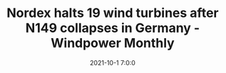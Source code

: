---
"title": "Nordex halts 19 wind turbines after N149 collapses in Germany - Windpower Monthly"
"date": "2021-10-1 7:0:0"
"feed_name": "GOOGLENEWSCONSTRUCTION"
"feed_website": "https://news.google.com/search?q=construction%2Bincident&hl=en-US&gl=US&ceid=US:en"
"feed_rss": "https://news.google.com/rss/search?q=construction%2Bincident&hl=en-US&gl=US&ceid=US:en"
"link": "https://www.windpowermonthly.com/article/1729252/nordex-halts-19-wind-turbines-n149-collapses-germany"
"source": "{'href': 'https://www.windpowermonthly.com', 'title': 'Windpower Monthly'}"
"file": "_posts/2021-1-1-6c393f62f1de8d67b2d99cef3a73a6ce507f6212.md"
"accident": "0"
"drilling": "0"
"dead": "0"
"injured": "0"
"arrested": "0"
"place": "unknown place"
"where": "unknown site"
"causes": "unknown"
"place_uri": "unknown place"
---